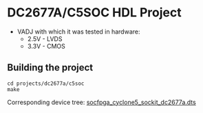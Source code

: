 <!-- no_build_example, no_no_os -->

# DC2677A/C5SOC HDL Project

- VADJ with which it was tested in hardware: 
  - 2.5V - LVDS
  - 3.3V - CMOS

## Building the project

```
cd projects/dc2677a/c5soc
make
```

Corresponding device tree: [socfpga_cyclone5_sockit_dc2677a.dts](https://github.com/analogdevicesinc/linux/blob/main/arch/arm/boot/dts/intel/socfpga/socfpga_cyclone5_sockit_dc2677a.dts)
